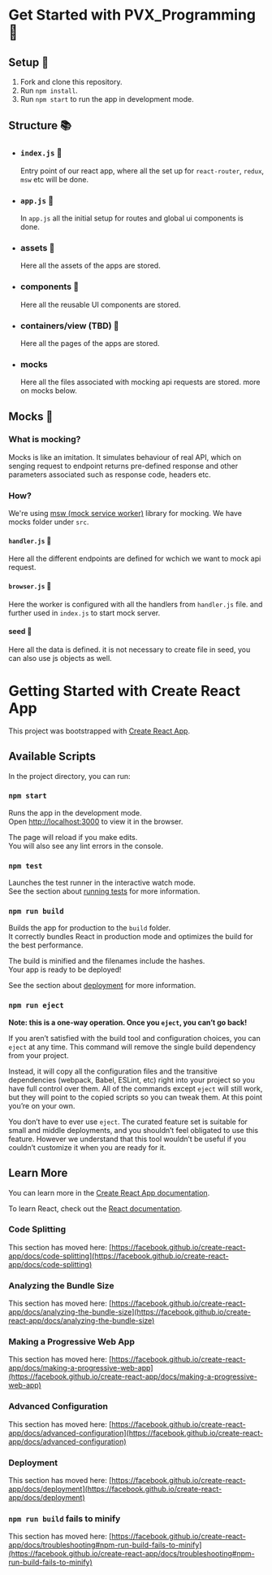 # Get Started with PVX_Programming :rocket:

## Setup :construction:
1. Fork and clone this repository.
2. Run `npm install`.
3. Run `npm start` to run the app in development mode.

## Structure :books:
* ### **`index.js`** :page_with_curl:
  Entry point of our react app, where all the set up for `react-router`, `redux`, `msw` etc will be done.
* ### **`app.js`** :page_with_curl:
  In `app.js` all the initial setup for routes and global ui components is done.
* ### **assets** :file_folder:
  Here all the assets of the apps are stored.
* ### **components** :file_folder:
  Here all the reusable UI components are stored.
* ### **containers/view (TBD)** :file_folder:
  Here all the pages of the apps are stored.
* ### **mocks**
  Here all the files associated with mocking api requests are stored. more on mocks below.

## Mocks :see_no_evil:
### **What is mocking?**
Mocks is like an imitation. It simulates behaviour of real API, which on senging request to endpoint returns pre-defined response and other parameters associated such as response code, headers etc.


### **How?**
We're using [msw (mock service worker)](https://mswjs.io/) library for mocking.
We have mocks folder under `src`.

#### **`handler.js`** :page_with_curl:
Here all the different endpoints are defined for wchich we want to mock api request.
#### **`browser.js`** :page_with_curl:
Here the worker is configured with all the handlers from `handler.js` file. and further used in `index.js` to start mock server.
#### **seed** :file_folder:
Here all the data is defined. it is not necessary to create file in seed, you can also use js objects as well.

# Getting Started with Create React App

This project was bootstrapped with [Create React App](https://github.com/facebook/create-react-app).

## Available Scripts

In the project directory, you can run:

### `npm start`

Runs the app in the development mode.\
Open [http://localhost:3000](http://localhost:3000) to view it in the browser.

The page will reload if you make edits.\
You will also see any lint errors in the console.

### `npm test`

Launches the test runner in the interactive watch mode.\
See the section about [running tests](https://facebook.github.io/create-react-app/docs/running-tests) for more information.

### `npm run build`

Builds the app for production to the `build` folder.\
It correctly bundles React in production mode and optimizes the build for the best performance.

The build is minified and the filenames include the hashes.\
Your app is ready to be deployed!

See the section about [deployment](https://facebook.github.io/create-react-app/docs/deployment) for more information.

### `npm run eject`

**Note: this is a one-way operation. Once you `eject`, you can’t go back!**

If you aren’t satisfied with the build tool and configuration choices, you can `eject` at any time. This command will remove the single build dependency from your project.

Instead, it will copy all the configuration files and the transitive dependencies (webpack, Babel, ESLint, etc) right into your project so you have full control over them. All of the commands except `eject` will still work, but they will point to the copied scripts so you can tweak them. At this point you’re on your own.

You don’t have to ever use `eject`. The curated feature set is suitable for small and middle deployments, and you shouldn’t feel obligated to use this feature. However we understand that this tool wouldn’t be useful if you couldn’t customize it when you are ready for it.

## Learn More

You can learn more in the [Create React App documentation](https://facebook.github.io/create-react-app/docs/getting-started).

To learn React, check out the [React documentation](https://reactjs.org/).

### Code Splitting

This section has moved here: [https://facebook.github.io/create-react-app/docs/code-splitting](https://facebook.github.io/create-react-app/docs/code-splitting)

### Analyzing the Bundle Size

This section has moved here: [https://facebook.github.io/create-react-app/docs/analyzing-the-bundle-size](https://facebook.github.io/create-react-app/docs/analyzing-the-bundle-size)

### Making a Progressive Web App

This section has moved here: [https://facebook.github.io/create-react-app/docs/making-a-progressive-web-app](https://facebook.github.io/create-react-app/docs/making-a-progressive-web-app)

### Advanced Configuration

This section has moved here: [https://facebook.github.io/create-react-app/docs/advanced-configuration](https://facebook.github.io/create-react-app/docs/advanced-configuration)

### Deployment

This section has moved here: [https://facebook.github.io/create-react-app/docs/deployment](https://facebook.github.io/create-react-app/docs/deployment)

### `npm run build` fails to minify

This section has moved here: [https://facebook.github.io/create-react-app/docs/troubleshooting#npm-run-build-fails-to-minify](https://facebook.github.io/create-react-app/docs/troubleshooting#npm-run-build-fails-to-minify)
